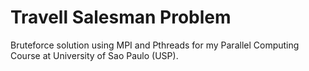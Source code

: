 # Travell Salesman Problem
Bruteforce solution using MPI and Pthreads for my Parallel Computing Course at University of Sao Paulo (USP).

